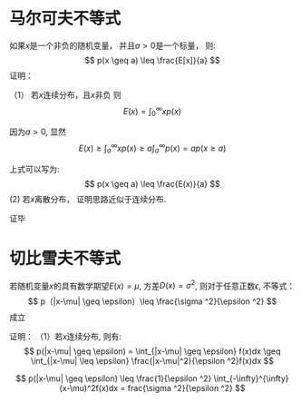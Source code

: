
# 马尔可夫不等式
如果$x$是一个非负的随机变量， 并且$a > 0$是一个标量， 则:
$$
p(x \geq a) \leq \frac{E[x]}{a}
$$
证明：

（1） 若$x$连续分布，且$x$非负 则
$$
E(x) = \int_{0}^{\infty}xp(x)
$$

因为$a > 0$, 显然
$$
E(x) \geq \int_{a}^{\infty}xp(x) \geq a \int_{a}^{\infty}p(x) = ap(x \geq a)
$$

上式可以写为:
$$
p(x \geq a) \leq \frac{E(x)}{a}
$$ 
 (2) 若$x$离散分布， 证明思路近似于连续分布.

证毕

# 切比雪夫不等式
若随机变量$x$的具有数学期望$E(x) = \mu$, 方差$D(x) = \sigma ^2$, 则对于任意正数$\epsilon$, 不等式：
$$
p（|x-\mu| \geq \epsilon）\leq \frac{\sigma ^2}{\epsilon ^2}
$$
成立

证明：
（1）若$x$连续分布, 则有:
$$
p(|x-\mu| \geq \epsilon) = \int_{|x-\mu| \geq \epsilon} f(x)dx  \geq \int_{|x-\mu| \leq \epsilon} \frac{|x-\mu|^2}{\epsilon ^2}f(x)dx
$$

$$
p(|x-\mu| \geq \epsilon) \leq \frac{1}{\epsilon ^2} \int_{-\infty}^{\infty} (x-\mu)^2f(x)dx = frac{\sigma ^2}{\epsilon ^2}
$$
